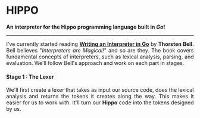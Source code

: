 # HIPPO

**An interpreter for the Hippo programming language built in *Go*!**
<hr>

<div style="text-align: justify">
I've currently started reading <a href="https://interpreterbook.com/"><b>Writing an Interpreter in Go</b></a> by <b>Thorsten Bell</b>. Bell believes "<i>Interpreters are Magical!</i>" and so are they. The book covers fundamental concepts of interpreters, such as lexical analysis, parsing, and evaluation. We'll follow Bell's approach and work on each part in stages.


#### Stage 1 : The Lexer

We'll first create a lexer that takes as input our source code, does the lexical analysis and returns the tokens it creates along the way. This makes it easier for us to work with. It'll turn our <b>Hippo</b> code into the tokens designed by us.

</div>
